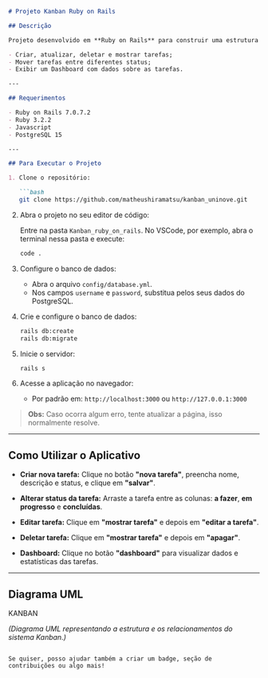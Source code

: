 ````markdown
# Projeto Kanban Ruby on Rails

## Descrição

Projeto desenvolvido em **Ruby on Rails** para construir uma estrutura ágil de **Kanban** com as seguintes funcionalidades:

- Criar, atualizar, deletar e mostrar tarefas;
- Mover tarefas entre diferentes status;
- Exibir um Dashboard com dados sobre as tarefas.

---

## Requerimentos

- Ruby on Rails 7.0.7.2  
- Ruby 3.2.2  
- Javascript  
- PostgreSQL 15

---

## Para Executar o Projeto

1. Clone o repositório:

   ```bash
   git clone https://github.com/matheushiramatsu/kanban_uninove.git
````

2. Abra o projeto no seu editor de código:

   Entre na pasta `Kanban_ruby_on_rails`.
   No VSCode, por exemplo, abra o terminal nessa pasta e execute:

   ```bash
   code .
   ```

3. Configure o banco de dados:

   * Abra o arquivo `config/database.yml`.
   * Nos campos `username` e `password`, substitua pelos seus dados do PostgreSQL.

4. Crie e configure o banco de dados:

   ```bash
   rails db:create
   rails db:migrate
   ```

5. Inicie o servidor:

   ```bash
   rails s
   ```

6. Acesse a aplicação no navegador:

   * Por padrão em: `http://localhost:3000` ou `http://127.0.0.1:3000`

> **Obs:** Caso ocorra algum erro, tente atualizar a página, isso normalmente resolve.

---

## Como Utilizar o Aplicativo

* **Criar nova tarefa:**
  Clique no botão **"nova tarefa"**, preencha nome, descrição e status, e clique em **"salvar"**.

* **Alterar status da tarefa:**
  Arraste a tarefa entre as colunas: **a fazer**, **em progresso** e **concluídas**.

* **Editar tarefa:**
  Clique em **"mostrar tarefa"** e depois em **"editar a tarefa"**.

* **Deletar tarefa:**
  Clique em **"mostrar tarefa"** e depois em **"apagar"**.

* **Dashboard:**
  Clique no botão **"dashboard"** para visualizar dados e estatísticas das tarefas.

---

## Diagrama UML

KANBAN

*(Diagrama UML representando a estrutura e os relacionamentos do sistema Kanban.)*

```

Se quiser, posso ajudar também a criar um badge, seção de contribuições ou algo mais!
```
